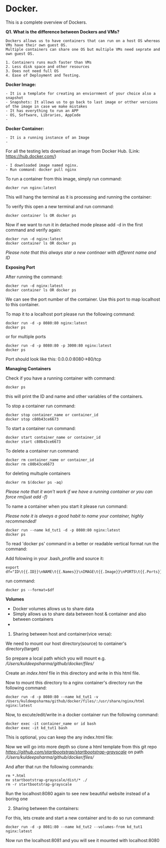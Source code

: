 # Docker.

This is a complete overview of Dockers.

**Q1. What is the difference between Dockers and VMs?**

	Dockers allows us to have containers that can run on a host OS whereas VMs have their own guest OS. 
	Multiple containers can share one OS but multiple VMs need seprate and own guest OS.

	1. Containers runs much faster than VMs
	2. Less disk space and other resources
	3. Does not need full OS
	4. Ease of Deployment and Testing.


**Docker Image:** 
	
	- It is a template for creating an enviornment of your choice also a snapshot
	- Snapshots: It allows us to go back to last image or otther versions of the image in case we make mistakes
	- It has everything to run an APP
	- OS, Software, Libraries, AppCode
	-

**Docker Container:** 
	
	- It is a running instance of an Image
	-

For all the testing lets download an image from Docker Hub. (Link: https://hub.docker.com/)

	- I downloaded image named nginx.
	- Run command: docker pull nginx


To run a container from this image, simply run command:

```
docker run nginx:latest
```

This will hang the terminal as it is processing and running the container:

To verify this open a new terminal and run command:

```
docker container ls OR docker ps
```

Now if we want to run it in detached mode please add -d in the first command and verify again:

```
docker run -d nginx:latest
docker container ls OR docker ps
```

*Please note that this always star a new continaer with different name and ID*

**Exposing Port**

After running the command:

```
docker run -d nginx:latest
docker container ls OR docker ps
```
We can see the port number of the container. Use this port to map localhost to this container.

To map it to a localhost port please run the following command:

```
docker run -d -p 8080:80 nginx:latest
docker ps
```

or for multiple ports

```
docker run -d -p 8080:80 -p 3000:80 nginx:latest
docker ps
```

Port should look like this: 0.0.0.0:8080->80/tcp


**Managing Containers**

Check if you have a running container with command:

```
docker ps
```

this will print the ID and name and other variables of the containers.

To stop a container run command:

```
docker stop container_name or container_id
docker stop c80b43ce6673
```

To start a container run command:

```
docker start container_name or container_id
docker start c80b43ce6673   
```

To delete a container run command:

```
docker rm container_name or container_id
docker rm c80b43ce6673   
```

for deleting multuple containers

```
docker rm $(docker ps -aq)
```

*Please note that it won't work if we have a running container or you can force rm(just add -f)*

To name a container when you start it please run command:

*Please note it is always a good habit to name your container, highly recommended!*

```
docker run --name kd_tut1 -d -p 8080:80 nginx:latest
docker ps
```
To read 'docker ps' command in a better or readable vertical format run the command:

Add folowing in your .bash_profile and source it: 

```
export df="ID\t{{.ID}}\nNAME\t{{.Names}}\nIMAGE\t{{.Image}}\nPORTS\t{{.Ports}}\nCOMMAND\t{{.Command}}\nCREATED\t{{.CreatedAt}}\nSTATUS\t{{.Status}}\n"
```

run command:

```
docker ps --format=$df
```

**Volumes**

- Docker volumes allows us to share data
- Simply allows us to share data between host & container and also between containers
- 

1. Sharing between host and container(vice versa):

We need to mount our host directory(source) to container's directory(target)

So prepare a local path which you will mount e.g. */Users/kuldeepsharma/github/docker/files/*

Create an *index.html* file in this directory and write in this html file.

Now to mount this directory to a nginx container's directory run the following command:

```
docker run -d -p 8080:80 --name kd_tut1 -v /Users/kuldeepsharma/github/docker/files/:/usr/share/nginx/html nginx:latest
```

Now, to excute/edit/write in a docker container run the following command:

```
docker exec -it container_name or id bash
docker exec -it kd_tut1 bash
```

This is optional, you can keep the any index.html file:

Now we will go into more depth so clone a html template from this git repo *https://github.com/startbootstrap/startbootstrap-grayscale* on path */Users/kuldeepsharma/github/docker/files/*

And after that run the following commands:

```
rm *.html
mv startbootstrap-grayscale/dist/* ./
rm -r startbootstrap-grayscale
```

Run the localhost:8080 again to see new beautiful website instead of a boring one


2. Sharing between the containers:

For this, lets create and start a new container and to do so run command:

```
docker run -d -p 8081:80 --name kd_tut2 --volumes-from kd_tut1 nginx:latest
```
Now run the localhost:8081 and you will see it mounted with localhost:8080































